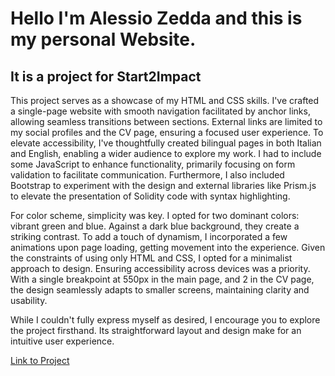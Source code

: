 <h1>Hello I'm Alessio Zedda and this is my personal Website.</h1>
<h2>It is a project for Start2Impact</h2>
<p>This project serves as a showcase of my HTML and CSS skills. I've crafted a single-page website with smooth navigation facilitated by anchor links, allowing seamless transitions between sections.
  External links are limited to my social profiles and the CV page, ensuring a focused user experience.
To elevate accessibility, I've thoughtfully created bilingual pages in both Italian and English, enabling a wider audience to explore my work.
I had to include some JavaScript to enhance functionality, primarily focusing on form validation to facilitate communication.
Furthermore, I also included Bootstrap to experiment with the design and external libraries like Prism.js to elevate the presentation of Solidity code with syntax highlighting.</p>
<p>For color scheme, simplicity was key. I opted for two dominant colors: vibrant green and  blue. Against a dark blue background, they create a striking contrast.
  To add a touch of dynamism, I incorporated a few animations upon page loading, getting movement into the experience.
Given the constraints of using only HTML and CSS, I opted for a minimalist approach to design. 
Ensuring accessibility across devices was a priority. With a single breakpoint at 550px in the main page, and 2 in the CV page, the design seamlessly adapts to smaller screens, maintaining clarity and usability.</p>
<p>While I couldn't fully express myself as desired, I encourage you to explore the project firsthand. Its straightforward layout and design make for an intuitive user experience.</p>
<a href="https://alessio0000.github.io/Progetto-HTML-e-CSS-di-Alessio-Zedda/" target="_blank">Link to Project</a>
